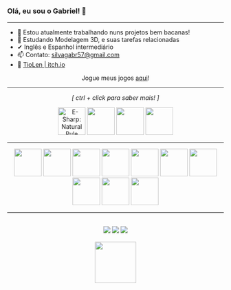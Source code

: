 ### Olá, eu sou o Gabriel! 👋


<!--

**TioLen/TioLen** is a ✨ _special_ ✨ repository because its `README.md` (this file) appears on your GitHub profile.

Here are some ideas to get you started:

#### <i>(Também conhecido por alguns como TioLen)</i>
-->
-----------

- 🔭 Estou atualmente trabalhando nuns projetos bem bacanas!
- 🌱 Estudando Modelagem 3D, e suas tarefas relacionadas
- ✔ Inglês e Espanhol intermediário
- 📫 Contato: silvagabr57@gmail.com
- 🧧 <a href="https://itch.io/profile/tiolen" target="_blank">TioLen | itch.io</a>



<p align = "center">Jogue meus jogos <a href="https://itch.io/profile/tiolen" target="_blank">aqui</a>!</p>

-----------
<p align = "center"><i>[ ctrl + click para saber mais! ]</i></p>


<p align="center">
  <a href="https://yasmin-miho.itch.io/esharp" target="_blank"> <img width="64" alt = "E-Sharp: Natural Rule" src="https://ugc.production.linktr.ee/TsbKOWXQWy1puLLlmlFr_Icon.png"></a>
  <a href="https://henriqueassis.itch.io/cursed-sword" target="_blank"> <img width="64" src="https://ugc.production.linktr.ee/AVq0wxqVQvi6QvjfYRNz_cursed_logo.png?io=true&size=thumbnail-stack"></a>
  <a href="https://yasmin-miho.itch.io/boggart" target="_blank"> <img width="64" src="https://ugc.production.linktr.ee/TZrRVGjXT4amPULL8WV9_undefined"></a>
  <a href="https://henriqueassis.itch.io/error-120" target="_blank"> <img width="64" style="object-fit: scale-down;" src="https://ugc.production.linktr.ee/nWEIi6NnRBOkNA76OdLF_p1eRBj.png"></a>
  
<!-- https://ugc.production.linktr.ee/nWEIi6NnRBOkNA76OdLF_p1eRBj.png
 -->
 
 
</p>

<!--

<p align="center">
 <img width="32" src="https://img.itch.zone/aW1nLzYwNzUxNjgucG5n/32x32%23/13d0d0.png">
</p>

-->
-----------
<!--
- 🔭 Estou atualmente trabalhando nuns projetos bem bacanas!
- 🌱 Estudando Java
- 👯 I’m looking to collaborate on ...
- 🤔 I’m looking for help with ...
- 💬 Ask me about ...
- 📫 How to reach me: ...
- 😄 Pronouns: 
- ⚡ Fun fact: ...
-->


<!-- Regiao dos Cards ///////////// <div style = "display: inline_block">

<div align = "center">
  <a href="https://github.com/TioLen/github-readme-stats">
    <img align="center" src="https://github-readme-stats.vercel.app/api?username=TioLen&show_icons=true&theme=merko" />
  </a>
</div>

<p>

<div align = "center">
  <a href="https://github.com/TioLen/github-readme-stats">
    <img align="center" src="https://github-readme-stats.vercel.app/api/top-langs/?username=TioLen&layout=compact&show_icons=true&theme=highcontrast" />
  </a>
</div>
---------
-->
<!-- programming languages -->
<div align = "center">
  <!-- JAVA --> <img src="https://user-images.githubusercontent.com/25181517/117201156-9a724800-adec-11eb-9a9d-3cd0f67da4bc.png" target="_blank" height=64> 
  <!-- C#   --> <img src="https://user-images.githubusercontent.com/25181517/121405384-444d7300-c95d-11eb-959f-913020d3bf90.png" target="_blank" height=64>
  <!--Python--> <img src="https://user-images.githubusercontent.com/25181517/183423507-c056a6f9-1ba8-4312-a350-19bcbc5a8697.png" target="_blank" height=64>
  <!--Unity --> <img src="https://user-images.githubusercontent.com/25181517/193427941-9437dbbe-376f-40dc-9573-0ef5c02a26a7.png" target="_blank" height=64>
  <!--Unreal--> <img src="https://github.com/marwin1991/profile-technology-icons/assets/136815194/8470f340-0495-47c2-a95c-3c873e329c00" target="_blank" height=64>
  <!---->
  <!-- html --> <img src="https://user-images.githubusercontent.com/25181517/192158954-f88b5814-d510-4564-b285-dff7d6400dad.png" target="_blank" height=64>
  <!-- css  --> <img src="https://user-images.githubusercontent.com/25181517/183898674-75a4a1b1-f960-4ea9-abcb-637170a00a75.png" target="_blank" height=64>
  <!-- js   --> <img src="https://user-images.githubusercontent.com/25181517/117447155-6a868a00-af3d-11eb-9cfe-245df15c9f3f.png" target="_blank" height=64>
  <!-- fgm  --> <img src="https://user-images.githubusercontent.com/25181517/189715289-df3ee512-6eca-463f-a0f4-c10d94a06b2f.png" target="_blank" height=64>
  <!--vscode--> <img src="https://user-images.githubusercontent.com/25181517/192108891-d86b6220-e232-423a-bf5f-90903e6887c3.png" target="_blank" height=64>
  
  
</div>

---------
<!-- contato -->
<!-- proton, facebook, linkedin -->
<div align = "center"><br>
  <a href="mailto:tiolen@protonmail.com" target="_blank"> <img src="https://img.shields.io/badge/ProtonMail-8B89CC?style=for-the-badge&logo=protonmail&logoColor=white" target="_blank"></a>
  <a href="https://facebook.com/gabrielsilva4k" target="_blank"> <img src="https://img.shields.io/badge/Facebook-1877F2?style=for-the-badge&logo=facebook&logoColor=white" target="_blank"></a>
  <a href="https://www.linkedin.com/in/tiolen/" target="_blank"> <img src="https://img.shields.io/badge/LinkedIn-0077B5?style=for-the-badge&logo=linkedin&logoColor=white" target="_blank"></a>
</div>

<div align = "center"><br>
  <a href="https://tiolen.artstation.com" target="_blank"> <img width=96 src="https://www.vippng.com/png/full/231-2319377_art-station-icon-png.png" target="_blank"></a>
</div>
